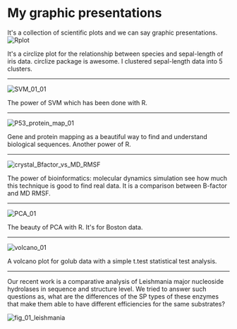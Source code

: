 # My graphic presentations
It's a collection of scientific plots and we can say graphic presentations. 
![Rplot](https://user-images.githubusercontent.com/66325392/211209375-3643cfd1-0929-4b6c-b254-fd18e97452dd.png)

It's a circlize plot for the relationship between species and sepal-length of iris data. circlize package is awesome. 
I clustered sepal-length data into 5 clusters. 

----------------------------------------------------------------------------------------------------------------------

![SVM_01_01](https://user-images.githubusercontent.com/66325392/211211476-a802b6fc-5112-46c8-b085-670446a745a6.jpg)

The power of SVM which has been done with R. 

----------------------------------------------------------------------------------------------------------------------

![P53_protein_map_01](https://user-images.githubusercontent.com/66325392/211211621-5d0e6321-7e04-43b1-8c65-bead64ce350a.jpg)

Gene and protein mapping as a beautiful way to find and understand biological sequences. Another power of R.   

----------------------------------------------------------------------------------------------------------------------
 
 
![crystal_Bfactor_vs_MD_RMSF](https://user-images.githubusercontent.com/66325392/211211799-e770e30c-2855-4b7e-8be8-1d97b1dbd05a.jpg)

The power of bioinformatics: molecular dynamics simulation see how much this technique is good to find real data. It is a comparison between B-factor and MD RMSF. 

----------------------------------------------------------------------------------------------------------------------

![PCA_01](https://user-images.githubusercontent.com/66325392/211212132-b52bbfa1-2130-4d1d-81f6-46c31c06d138.jpg)


The beauty of PCA with R. It's for Boston data. 

----------------------------------------------------------------------------------------------------------------------

![volcano_01](https://github.com/MohammadTaghizadeh/my_graphic_presentations/assets/66325392/ab22060a-1c18-438b-a248-ac46c4471e6c)


A volcano plot for golub data with a simple t.test statistical test analysis. 

------------------------------------------------------------------------------------------------------------------------------------------

Our recent work is a comparative analysis of Leishmania major nucleoside hydrolases in sequence and structure level.
We tried to answer such questions as, what are the differences of the SP types of these enzymes that make them able to have different efficiencies for the same substrates?

![fig_01_leishmania](https://github.com/MohammadTaghizadeh/my_graphic_presentations/assets/66325392/f3fce2d9-7ff9-4734-9f52-bfb1ded3c1c0)
